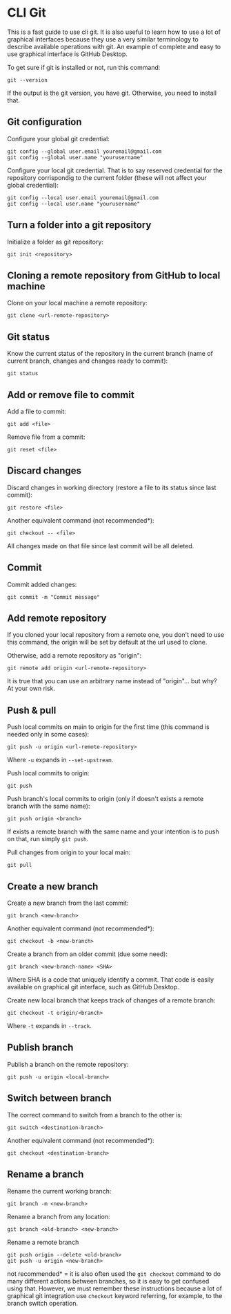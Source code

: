 # CLI Git
This is a fast guide to use cli git. It is also useful to learn how to use a lot of graphical interfaces because they use a very similar terminology to describe available operations with git. An example of complete and easy to use graphical interface is GitHub Desktop.

To get sure if git is installed or not, run this command:
```
git --version
```
If the output is the git version, you have git. Otherwise, you need to install that.
## Git configuration
Configure your global git credential:
```
git config --global user.email youremail@gmail.com
git config --global user.name "yourusername"
```
Configure your local git credential. That is to say reserved credential for the repository corrispondig to the current folder (these will not affect your global credential):
```
git config --local user.email youremail@gmail.com
git config --local user.name "yourusername"
```
## Turn a folder into a git repository
Initialize a folder as git repository:
```
git init <repository>
```
## Cloning a remote repository from GitHub to local machine
Clone on your local machine a remote repository:
```
git clone <url-remote-repository>
```
## Git status
Know the current status of the repository in the current branch (name of current branch, changes and changes ready to commit):
```
git status
```
## Add or remove file to commit
Add a file to commit:
```
git add <file>
```
Remove file from a commit:
```
git reset <file>
```
## Discard changes
Discard changes in working directory (restore a file to its status since last commit):
```
git restore <file>
```
Another equivalent command (not recommended*):
```
git checkout -- <file>
```
All changes made on that file since last commit will be all deleted.
## Commit
Commit added changes:
```
git commit -m "Commit message"
```
## Add remote repository
If you cloned your local repository from a remote one, you don't need to use this command, the origin will be set by default at the url used to clone.

Otherwise, add a remote repository as "origin":
```
git remote add origin <url-remote-repository>
```
It is true that you can use an arbitrary name instead of "origin"... but why? At your own risk.
## Push & pull
Push local commits on main to origin for the first time (this command is needed only in some cases):
```
git push -u origin <url-remote-repository>
```
Where ```-u``` expands in ```--set-upstream```.

Push local commits to origin:
```
git push
```
Push branch's local commits to origin (only if doesn't exists a remote branch with the same name):
```
git push origin <branch>
```
If exists a remote branch with the same name and your intention is to push on that, run simply ```git push```.

Pull changes from origin to your local main:
```
git pull
```
## Create a new branch
Create a new branch from the last commit:
```
git branch <new-branch>
```
Another equivalent command (not recommended*):
```
git checkout -b <new-branch>
```
Create a branch from an older commit (due some need):
```
git branch <new-branch-name> <SHA>
```
Where SHA is a code that uniquely identify a commit. That code is easily available on graphical git interface, such as GitHub Desktop.

Create new local branch that keeps track of changes of a remote branch:
```
git checkout -t origin/<branch>
```
Where ```-t``` expands in ```--track```.
## Publish branch
Publish a branch on the remote repository:
```
git push -u origin <local-branch>
```
## Switch between branch
The correct command to switch from a branch to the other is:
```
git switch <destination-branch>
```
Another equivalent command (not recommended*):
```
git checkout <destination-branch>
```
## Rename a branch
Rename the current working branch:
```
git branch -m <new-branch>
```
Rename a branch from any location:
```
git branch <old-branch> <new-branch>
```
Rename a remote branch
```
git push origin --delete <old-branch>
git push -u origin <new-branch>
```



not recommended* = it is also often used the ```git checkout``` command to do many different actions between branches, so it is easy to get confused using that. However, we must remember these instructions because a lot of graphical git integration use ```checkout``` keyword referring, for example, to the branch switch operation.